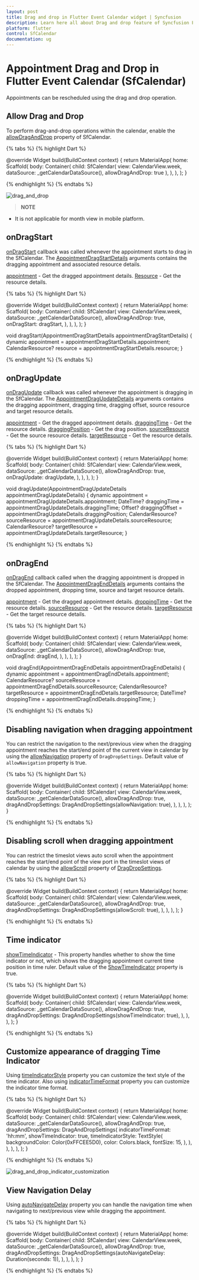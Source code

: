 ```yaml
---
layout: post 
title: Drag and drop in Flutter Event Calendar widget | Syncfusion
description: Learn here all about Drag and drop feature of Syncfusion Flutter Event Calendar (SfCalendar) widget and more.
platform: flutter
control: SfCalendar
documentation: ug
---
```


# Appointment Drag and Drop in Flutter Event Calendar (SfCalendar)

Appointments can be rescheduled using the drag and drop operation.

## Allow Drag and Drop

To perform drag-and-drop operations within the calendar, enable the [allowDragAndDrop]() property of SfCalendar.

{% tabs %}
{% highlight Dart %}

@override
Widget build(BuildContext context) {
  return MaterialApp(
    home: Scaffold(
      body: Container(
        child: SfCalendar(
            view: CalendarView.week,
            dataSource: _getCalendarDataSource(),
            allowDragAndDrop: true
        ),
      ),
    ),
  );
}

{% endhighlight %}
{% endtabs %}

![drag_and_drop](images/appointments/dragdrop.gif)

>**NOTE**
* It is not applicable for month view in mobile platform.

## onDragStart

[onDragStart]() callback was called whenever the appointment starts to drag in the SfCalendar. The [AppointmentDragStartDetails]() arguments contains the dragging appointment and associated resource details. 

[appointment]() - Get the dragged appointment details. 
[Resource]() - Get the resource details.

{% tabs %}
{% highlight Dart %}

@override
Widget build(BuildContext context) {
  return MaterialApp(
    home: Scaffold(
      body: Container(
        child: SfCalendar(
          view: CalendarView.week,
          dataSource: _getCalendarDataSource(),
		  allowDragAndDrop: true,
		  onDragStart: dragStart,
        ),
      ),
    ),
  );
}

void dragStart(AppointmentDragStartDetails appointmentDragStartDetails) {
  dynamic appointment = appointmentDragStartDetails.appointment;
  CalendarResource? resource = appointmentDragStartDetails.resource;
}

{% endhighlight %}
{% endtabs %}

## onDragUpdate

[onDragUpdate]() callback was called whenever the appointment is dragging in the SfCalendar. The [AppointmentDragUpdateDetails]() arguments contains the dragging appointment, dragging time, dragging offset, source resource and target resource details. 

[appointment]() - Get the dragged appointment details. 
[draggingTime]() - Get the resource details.
[draggingPosition]() - Get the drag position.
[sourceResource]() - Get the source resource details.
[targetResource]() - Get the resource details.

{% tabs %}
{% highlight Dart %}

@override
Widget build(BuildContext context) {
  return MaterialApp(
    home: Scaffold(
      body: Container(
        child: SfCalendar(
          view: CalendarView.week,
          dataSource: _getCalendarDataSource(),
          allowDragAndDrop: true,
          onDragUpdate: dragUpdate,
        ),
      ),
    ),
  );
}

void dragUpdate(AppointmentDragUpdateDetails appointmentDragUpdateDetails) {
  dynamic appointment = appointmentDragUpdateDetails.appointment;
  DateTime? draggingTime = appointmentDragUpdateDetails.draggingTime;
  Offset? draggingOffset = appointmentDragUpdateDetails.draggingPosition;
  CalendarResource? sourceResource = appointmentDragUpdateDetails.sourceResource;
  CalendarResource? targetResource = appointmentDragUpdateDetails.targetResource;
}

{% endhighlight %}
{% endtabs %}

## onDragEnd

[onDragEnd]() callback called when the dragging appointment is dropped in the SfCalendar. The [AppointmentDragEndDetails]() arguments contains the dropped appointment, dropping time, source and target resource details. 

[appointment]() - Get the dragged appointment details. 
[droppingTime]() - Get the resource details.
[sourceResource]() - Get the resource details.
[targetResource]() - Get the target resource details.

{% tabs %}
{% highlight Dart %}

@override
Widget build(BuildContext context) {
  return MaterialApp(
    home: Scaffold(
      body: Container(
        child: SfCalendar(
          view: CalendarView.week,
          dataSource: _getCalendarDataSource(),
		  allowDragAndDrop: true,
		  onDragEnd: dragEnd,
        ),
      ),
    ),
  );
}

void dragEnd(AppointmentDragEndDetails appointmentDragEndDetails) {
  dynamic appointment = appointmentDragEndDetails.appointment!;
  CalendarResource? sourceResource = appointmentDragEndDetails.sourceResource;
  CalendarResource? targetResource = appointmentDragEndDetails.targetResource;
  DateTime? droppingTime = appointmentDragEndDetails.droppingTime;
}

{% endhighlight %}
{% endtabs %}

## Disabling navigation when dragging appointment

You can restrict the navigation to the next/previous view when the dragging appointment reaches the start/end point of the current view in calendar by using the [allowNavigation]() property of `DragDropSettings`. Default value of `allowNavigation` property is true.

{% tabs %}
{% highlight Dart %}

@override
Widget build(BuildContext context) {
  return MaterialApp(
    home: Scaffold(
      body: Container(
        child: SfCalendar(
          view: CalendarView.week,
          dataSource: _getCalendarDataSource(),
          allowDragAndDrop: true,
          dragAndDropSettings: DragAndDropSettings(allowNavigation: true),
        ),
      ),
    ),
  );
}
	
{% endhighlight %}
{% endtabs %}

## Disabling scroll when dragging appointment

You can restrict the timeslot views auto scroll when the appointment reaches the start/end point of the view port in the timeslot views of calendar by using the [allowScroll]() property of [DragDropSettings]().

{% tabs %}
{% highlight Dart %}

@override
Widget build(BuildContext context) {
  return MaterialApp(
    home: Scaffold(
      body: Container(
        child: SfCalendar(
          view: CalendarView.week,
          dataSource: _getCalendarDataSource(),
          allowDragAndDrop: true,
          dragAndDropSettings: DragAndDropSettings(allowScroll: true),
        ),
      ),
    ),
  );
}
	
{% endhighlight %}
{% endtabs %}

## Time indicator

[showTimeIndicator]() - This property handles whether to show the time indicator or not, which shows the dragging appointment current time position in time ruler. Default value of the [ShowTimeIndicator]() property is true.

{% tabs %}
{% highlight Dart %}

@override
Widget build(BuildContext context) {
  return MaterialApp(
    home: Scaffold(
      body: Container(
        child: SfCalendar(
          view: CalendarView.week,
          dataSource: _getCalendarDataSource(),
          allowDragAndDrop: true,
          dragAndDropSettings: DragAndDropSettings(showTimeIndicator: true),
        ),
      ),
    ),
  );
}
	
{% endhighlight %}
{% endtabs %}

## Customize appearance of dragging Time Indicator

Using [timeIndicatorStyle]() property you can customize the text style of the time indicator. Also using [indicatorTimeFormat]() property you can customize the indicator time format.

{% tabs %}
{% highlight Dart %}

@override
Widget build(BuildContext context) {
  return MaterialApp(
    home: Scaffold(
      body: Container(
        child: SfCalendar(
          view: CalendarView.week,
          dataSource: _getCalendarDataSource(),
          allowDragAndDrop: true,
          dragAndDropSettings: DragAndDropSettings(
            indicatorTimeFormat: 'hh:mm',
            showTimeIndicator: true,
            timeIndicatorStyle: TextStyle(
              backgroundColor: Color(0xFFCEE5D0),
              color: Colors.black,
              fontSize: 15,
            ),
          ),
        ),
      ),
    ),
  );
}

{% endhighlight %}
{% endtabs %}

![drag_and_drop_indicator_customization](images/appointments/dragtime_customization.gif)

## View Navigation Delay

Using [autoNavigateDelay]() property you can handle the navigation time when navigating to next/previous view while dragging the appointment.

{% tabs %}
{% highlight Dart %}

@override
Widget build(BuildContext context) {
  return MaterialApp(
    home: Scaffold(
      body: Container(
        child: SfCalendar(
          view: CalendarView.week,
          dataSource: _getCalendarDataSource(),
          allowDragAndDrop: true,
          dragAndDropSettings:
              DragAndDropSettings(autoNavigateDelay: Duration(seconds: 1)),
        ),
      ),
    ),
  );
}
	
{% endhighlight %}
{% endtabs %}